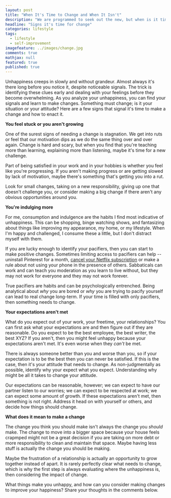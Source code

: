 ```yaml
---
layout: post
title: "When It's Time to Change and When It Isn't"
description: "We are programmed to seek out the new, but when is it time to really make a change?"
headline: "Signs it's time for change"
categories: lifestyle
tags: 
  - lifestyle
  - self-improvement
imagefeature: ../images/change.jpg
comments: true
mathjax: null
featured: true
published: true
---
```


Unhappiness creeps in slowly and without grandeur. Almost always it's there long before you notice it, despite noticeable signals. The trick is identifying these clues early and dealing with your feelings before they become overwhelming. As you analyze your unhappiness, you can find your signals and learn to make changes. Something must change; is it your situation or your attitude? Here are a few signs that signal it's time to make a change and how to enact it.

**You feel stuck or you aren't growing**

One of the surest signs of needing a change is stagnation. We get into ruts or feel that our motivation dips as we do the same thing over and over again. Change is hard and scary, but when you find that you're teaching more than learning, explaining more than listening, maybe it's time for a new challenge. 

Part of being satisfied in your work and in your hobbies is whether you feel like you're progressing. If you aren't making progress or are getting slowed by lack of motivation, maybe there's something that's getting you into a rut.

Look for small changes, taking on a new responsibility, giving up one that doesn't challenge you, or consider making a big change if there aren't any obvious opportunities around you. 

**You're indulging more**

For me, consumption and indulgence are the habits I find most indicative of unhappiness. This can be shopping, binge watching shows, and fantasizing about things like improving my appearance, my home, or my lifestyle. When I'm happy and challenged,  I consume these a little, but I don't distract myself with them.

If you are lucky enough to identify your pacifiers, then you can start to make positive changes. Sometimes limiting access to pacifiers can help -- uninstall Pinterest for a month, [cancel your Netflix subscription](http://dontshootthealbatross.com/minimalism/hobbies/lifestlye/netflix-sabbatical) or make a rule about not using your phone in the presence of others. Sabbaticals can work and can teach you moderation as you learn to live without, but they may not work for everyone and they may not work forever.

True pacifiers are habits and can be psychologically entrenched. Being analytical about *why* you are bored or *why* you are trying to pacify yourself can lead to real change long-term. If your time is filled with only pacifiers, then something needs to change.

**Your expectations aren't met**

What do you expect out of your work, your freetime, your relationships? You can first ask what your expectations are and then figure out if they are reasonable. Do you expect to be the best employee, the best writer, the best XYZ? If you aren't, then you might feel unhappy because your expectations aren't met. It's even worse when they *can't* be met.

There is always someone better than you and worse than you, so if your expectation is to be the best then you can never be satisfied. If this is the case, then it's your attitude that needs to change.  As non-judgmentally as possible, identify why your expect what you expect. Understanding why might be all it takes to change your attitude. 

Our expectations can be reasonable, however; we can expect to have our partner listen to our worries; we can expect to be respected at work; we can expect some amount of growth. If these expectations aren't met, then something is not right. Address it head on with yourself or others, and decide how things should change.

**What does it mean to make a change**

The change you think you should make isn't always the change you *should* make. The change to move into a bigger space because your house feels crapmped might not be a great decision if you are taking on more debt or more responsibility to clean and maintain that space. Maybe having less stuff is actually the change you should be making.

Maybe the frustration of a relationship is actually an opportunity to grow together instead of apart. It is rarely perfectly clear what needs to change, which is why the first step is always evaluating where the unhappiness is, then considering the impact of change.

What things make you unhappy, and how can you consider making changes to improve your happiness? Share your thoughts in the comments below.


